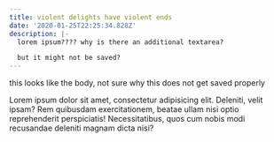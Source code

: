 ```yaml
---
title: violent delights have violent ends
date: '2020-01-25T22:25:34.828Z'
description: |-
  lorem ipsum???? why is there an additional textarea?

  but it might not be saved?
---
```

this looks like the body, not sure why this does not get saved properly

Lorem ipsum dolor sit amet, consectetur adipisicing elit. Deleniti, velit ipsam? Rem quibusdam exercitationem, beatae ullam nisi optio reprehenderit perspiciatis! Necessitatibus, quos cum nobis modi recusandae deleniti magnam dicta nisi?